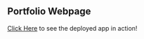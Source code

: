 ## Portfolio Webpage

[Click Here](https://amal-prem.netlify.app/) to see the deployed app in action!
